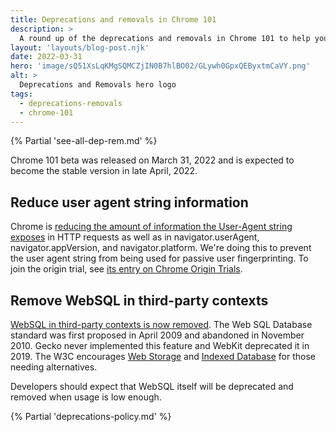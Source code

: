 ```yaml
---
title: Deprecations and removals in Chrome 101
description: >
  A round up of the deprecations and removals in Chrome 101 to help you plan.
layout: 'layouts/blog-post.njk'
date: 2022-03-31
hero: 'image/sQ51XsLqKMgSQMCZjIN0B7hlBO02/GLywh0GpxQEByxtmCaVY.png'
alt: >
  Deprecations and Removals hero logo
tags:
  - deprecations-removals
  - chrome-101
---
```


{% Partial 'see-all-dep-rem.md' %}

Chrome 101 beta was released on March 31, 2022 and is expected to become the
stable version in late April, 2022.

## Reduce user agent string information

Chrome is [reducing the amount of information the User-Agent string exposes](https://www.chromestatus.com/feature/5704553745874944) in HTTP requests as well as in navigator.userAgent, navigator.appVersion, and navigator.platform. We're doing this to prevent the user agent string from being used for passive user fingerprinting. To join the origin trial, see [its entry on Chrome Origin Trials](/origintrials/#/view_trial/-7123568710593282047).

## Remove WebSQL in third-party contexts

[WebSQL in third-party contexts is now removed](https://www.chromestatus.com/feature/5684870116278272). The Web SQL Database standard was first proposed in April 2009 and abandoned in November 2010. Gecko never implemented this feature and WebKit deprecated it in 2019. The W3C encourages [Web Storage](https://developer.mozilla.org/docs/Web/API/Web_Storage_API) and [Indexed Database](https://developer.mozilla.org/docs/Web/API/IndexedDB_API) for those needing alternatives.

Developers should expect that WebSQL itself will be deprecated and removed when usage is low enough.

{% Partial 'deprecations-policy.md' %}
